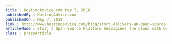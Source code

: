 ```yaml
---
title : HostingAdvice.com May 7, 2018
publishedBy : HostingAdvice.com
publishedOn : May 7, 2018
link : http://www.hostingadvice.com/blog/storj-delivers-an-open-source-decentralized-cloud-storage-platform/
articleName : Storj’s Open-Source Platform Reimagines the Cloud with Decentralized, Distributed Cloud Storage Powered by Blockchain
class : pressArticle
---
```

